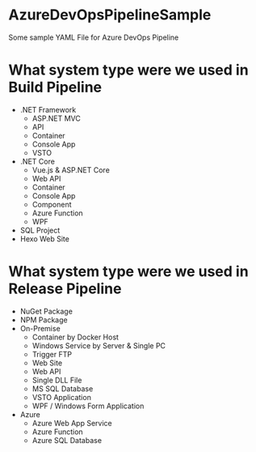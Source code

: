 # AzureDevOpsPipelineSample
Some sample YAML File for Azure DevOps Pipeline

# What system type were we used in Build Pipeline
- .NET Framework
    - ASP.NET MVC
    - API
    - Container
    - Console App
    - VSTO
- .NET Core
    - Vue.js & ASP.NET Core
    - Web API
    - Container
    - Console App
    - Component
    - Azure Function
    - WPF
- SQL Project
- Hexo Web Site

# What system type were we used in Release Pipeline
- NuGet Package
- NPM Package
- On-Premise
    - Container by Docker Host
    - Windows Service by Server & Single PC
    - Trigger FTP
    - Web Site
    - Web API
    - Single DLL File
    - MS SQL Database
    - VSTO Application
    - WPF / Windows Form Application
- Azure
    - Azure Web App Service
    - Azure Function
    - Azure SQL Database
